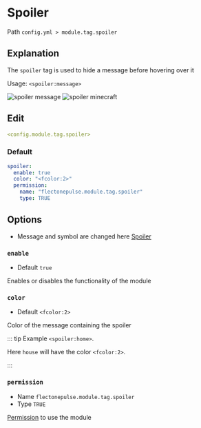 # Spoiler
Path `config.yml > module.tag.spoiler`

## Explanation
The `spoiler` tag is used to hide a message before hovering over it

Usage: `<spoiler:message>`

![spoiler message](/spoilermessage.png)
![spoiler minecraft](/spoilerminecraft.png)


## Edit
```yaml
<config.module.tag.spoiler>
```

### Default
```yaml
spoiler:
  enable: true
  color: "<fcolor:2>"
  permission:
    name: "flectonepulse.module.tag.spoiler"
    type: TRUE
```

## Options

- Message and symbol are changed here [Spoiler](/en/messages/ru_ru/module/tag/spoiler/)

### `enable`
- Default `true`

Enables or disables the functionality of the module

### `color`
- Default `<fcolor:2>`

Color of the message containing the spoiler

::: tip Example
`<spoiler:home>`.

Here `house` will have the color `<fcolor:2>`.

:::

### `permission`
- Name `flectonepulse.module.tag.spoiler`
- Type `TRUE`

[Permission](/en/config/module/#explanation) to use the module